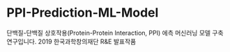 # PPI-Prediction-ML-Model


단백질-단백질 상호작용(Protein-Protein Interaction, PPI) 에측 머신러닝 모델 구축 연구입니다.
2019 한국과학창의재단 R&E 발표작품
